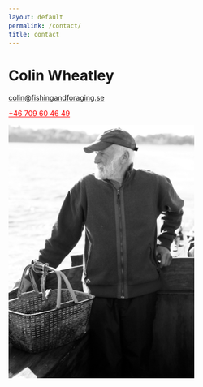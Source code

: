 ```yaml
---
layout: default
permalink: /contact/
title: contact
---
```


# Colin Wheatley
<colin@fishingandforaging.se>

<a href="tel:0123456789" style="color:red">+46 709 60 46 49</a>

<img src="/assets/images/Colin_bw.png" style="height: 500px;"/>